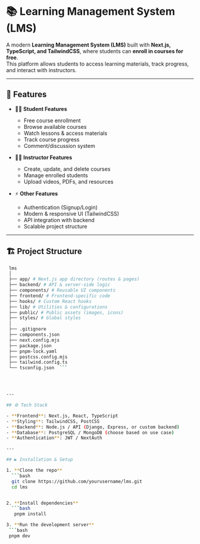 # 📚 Learning Management System (LMS)

A modern **Learning Management System (LMS)** built with **Next.js, TypeScript, and TailwindCSS**, where students can **enroll in courses for free**.  
This platform allows students to access learning materials, track progress, and interact with instructors.  

---

## 🚀 Features

- 👨‍🎓 **Student Features**
  - Free course enrollment
  - Browse available courses
  - Watch lessons & access materials
  - Track course progress
  - Comment/discussion system  

- 👨‍🏫 **Instructor Features**
  - Create, update, and delete courses
  - Manage enrolled students
  - Upload videos, PDFs, and resources  

- ⚡ **Other Features**
  - Authentication (Signup/Login)
  - Modern & responsive UI (TailwindCSS)
  - API integration with backend
  - Scalable project structure

---

## 🏗️ Project Structure
 ```bash
  lms
  │
  ├── app/ # Next.js app directory (routes & pages)
  ├── backend/ # API & server-side logic
  ├── components/ # Reusable UI components
  ├── frontend/ # Frontend-specific code
  ├── hooks/ # Custom React hooks
  ├── lib/ # Utilities & configurations
  ├── public/ # Public assets (images, icons)
  ├── styles/ # Global styles
  │
  ├── .gitignore
  ├── components.json
  ├── next.config.mjs
  ├── package.json
  ├── pnpm-lock.yaml
  ├── postcss.config.mjs
  ├── tailwind.config.ts
  └── tsconfig.json  ```




---

## ⚙️ Tech Stack

- **Frontend**: Next.js, React, TypeScript  
- **Styling**: TailwindCSS, PostCSS  
- **Backend**: Node.js / API (Django, Express, or custom backend)  
- **Database**: PostgreSQL / MongoDB (choose based on use case)  
- **Authentication**: JWT / NextAuth  

---

## ▶️ Installation & Setup

1. **Clone the repo**
   ```bash
   git clone https://github.com/yourusername/lms.git
   cd lms


2. **Install dependencies**
   ```bash
    pnpm install

3. **Run the development server**
  ```bash
  pnpm dev
